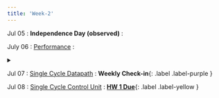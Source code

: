 ```yaml
---
title: 'Week-2'
---
```


Jul 05
: **Independence Day (observed)**
  : 


July 06
: [Performance](#)
  :  <details  title="recommended readings" class="my"><summary><i class="icon fas fa-book-reader "></i></summary><span class="fs-2">Read 1.6,1.10 </span></details> 


Jul 07
: [Single Cycle Datapath](#)
  : **Weekly Check-in**{: .label .label-purple }
  
Jul 08
: [Single Cycle Control Unit](#) 
  : [**HW 1 Due**](https://canvas.ucsd.edu/courses/28054/assignments/342802){: .label .label-yellow }


